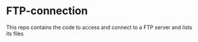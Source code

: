 # FTP-connection
This repo contains the code to access and connect to a FTP server and lists its files
